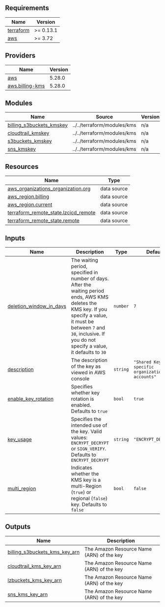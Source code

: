 ## Requirements

| Name | Version |
|------|---------|
| <a name="requirement_terraform"></a> [terraform](#requirement\_terraform) | >= 0.13.1 |
| <a name="requirement_aws"></a> [aws](#requirement\_aws) | >= 3.72 |

## Providers

| Name | Version |
|------|---------|
| <a name="provider_aws"></a> [aws](#provider\_aws) | 5.28.0 |
| <a name="provider_aws.billing-kms"></a> [aws.billing-kms](#provider\_aws.billing-kms) | 5.28.0 |

## Modules

| Name | Source | Version |
|------|--------|---------|
| <a name="module_billing_s3buckets_kmskey"></a> [billing\_s3buckets\_kmskey](#module\_billing\_s3buckets\_kmskey) | ../../terraform/modules/kms | n/a |
| <a name="module_cloudtrail_kmskey"></a> [cloudtrail\_kmskey](#module\_cloudtrail\_kmskey) | ../../terraform/modules/kms | n/a |
| <a name="module_s3buckets_kmskey"></a> [s3buckets\_kmskey](#module\_s3buckets\_kmskey) | ../../terraform/modules/kms | n/a |
| <a name="module_sns_kmskey"></a> [sns\_kmskey](#module\_sns\_kmskey) | ../../terraform/modules/kms | n/a |

## Resources

| Name | Type |
|------|------|
| [aws_organizations_organization.org](https://registry.terraform.io/providers/hashicorp/aws/latest/docs/data-sources/organizations_organization) | data source |
| [aws_region.billing](https://registry.terraform.io/providers/hashicorp/aws/latest/docs/data-sources/region) | data source |
| [aws_region.current](https://registry.terraform.io/providers/hashicorp/aws/latest/docs/data-sources/region) | data source |
| [terraform_remote_state.lzcicd_remote](https://registry.terraform.io/providers/hashicorp/terraform/latest/docs/data-sources/remote_state) | data source |
| [terraform_remote_state.remote](https://registry.terraform.io/providers/hashicorp/terraform/latest/docs/data-sources/remote_state) | data source |

## Inputs

| Name | Description | Type | Default | Required |
|------|-------------|------|---------|:--------:|
| <a name="input_deletion_window_in_days"></a> [deletion\_window\_in\_days](#input\_deletion\_window\_in\_days) | The waiting period, specified in number of days. After the waiting period ends, AWS KMS deletes the KMS key. If you specify a value, it must be between `7` and `30`, inclusive. If you do not specify a value, it defaults to `30` | `number` | `7` | no |
| <a name="input_description"></a> [description](#input\_description) | The description of the key as viewed in AWS console | `string` | `"Shared Key for specific organization accounts"` | no |
| <a name="input_enable_key_rotation"></a> [enable\_key\_rotation](#input\_enable\_key\_rotation) | Specifies whether key rotation is enabled. Defaults to `true` | `bool` | `true` | no |
| <a name="input_key_usage"></a> [key\_usage](#input\_key\_usage) | Specifies the intended use of the key. Valid values: `ENCRYPT_DECRYPT` or `SIGN_VERIFY`. Defaults to `ENCRYPT_DECRYPT` | `string` | `"ENCRYPT_DECRYPT"` | no |
| <a name="input_multi_region"></a> [multi\_region](#input\_multi\_region) | Indicates whether the KMS key is a multi-Region (`true`) or regional (`false`) key. Defaults to `false` | `bool` | `false` | no |

## Outputs

| Name | Description |
|------|-------------|
| <a name="output_billing_s3buckets_kms_key_arn"></a> [billing\_s3buckets\_kms\_key\_arn](#output\_billing\_s3buckets\_kms\_key\_arn) | The Amazon Resource Name (ARN) of the key |
| <a name="output_cloudtrail_kms_key_arn"></a> [cloudtrail\_kms\_key\_arn](#output\_cloudtrail\_kms\_key\_arn) | The Amazon Resource Name (ARN) of the key |
| <a name="output_lzbuckets_kms_key_arn"></a> [lzbuckets\_kms\_key\_arn](#output\_lzbuckets\_kms\_key\_arn) | The Amazon Resource Name (ARN) of the key |
| <a name="output_sns_kms_key_arn"></a> [sns\_kms\_key\_arn](#output\_sns\_kms\_key\_arn) | The Amazon Resource Name (ARN) of the key |